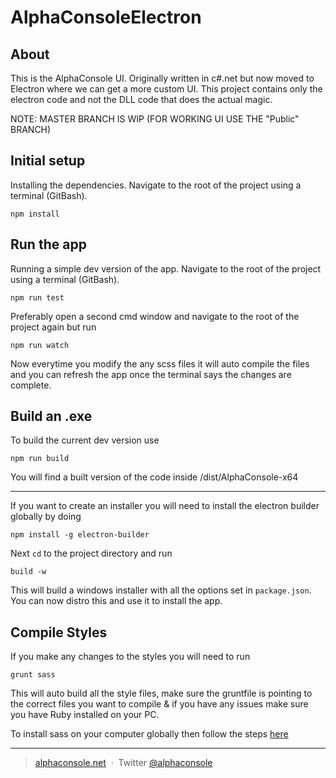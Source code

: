 # AlphaConsoleElectron

## About 

This is the AlphaConsole UI. Originally written in c#.net but now moved to Electron where we can get a more custom UI.
This project contains only the electron code and not the DLL code that does the actual magic.

NOTE: MASTER BRANCH IS WIP (FOR WORKING UI USE THE "Public" BRANCH)

## Initial setup

Installing the dependencies. Navigate to the root of the project using a terminal (GitBash).

```
npm install
```

## Run the app

Running a simple dev version of the app. Navigate to the root of the project using a terminal (GitBash).

```
npm run test
```

Preferably open a second cmd window and navigate to the root of the project again but run 

```
npm run watch
```

Now everytime you modify the any scss files it will auto compile the files and you can refresh the app once the terminal says the changes are complete.

## Build an .exe 

To build the current dev version use

```
npm run build
```

You will find a built version of the code inside /dist/AlphaConsole-x64

---

If you want to create an installer you will need to install the electron builder globally by doing

```
npm install -g electron-builder
```

Next ``cd`` to the project directory and run

```
build -w
```

This will build a windows installer with all the options set in `` package.json ``. You can now distro this and use it to install the app.


## Compile Styles

If you make any changes to the styles you will need to run 

```
grunt sass
```

This will auto build all the style files, make sure the gruntfile is pointing to the correct files you want to compile & if you have any issues make sure you have Ruby installed on your PC.

To install sass on your computer globally then follow the steps [here](https://sass-lang.com/install) 

---

> [alphaconsole.net](http://www.alphaconsole.net/) &nbsp;&middot;&nbsp;
> Twitter [@alphaconsole](https://twitter.com/alphaconsole)
